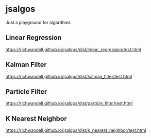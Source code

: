 # jsalgos
Just a playground for algorithms

## Linear Regression
https://richwandell.github.io/jsalgos/dist/linear_regression/test.html

## Kalman Filter
https://richwandell.github.io/jsalgos/dist/kalman_filter/test.html

## Particle Filter
https://richwandell.github.io/jsalgos/dist/particle_filter/test.html

## K Nearest Neighbor
https://richwandell.github.io/jsalgos/dist/k_nearest_neighbor/test.html
